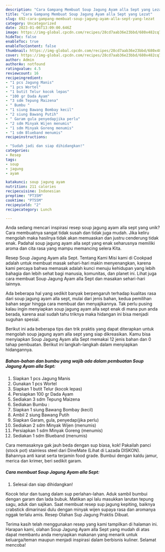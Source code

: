 ```yaml
---
description: "Cara Gampang Membuat Soup Jagung Ayam alla Sept yang Lezat"
title: "Cara Gampang Membuat Soup Jagung Ayam alla Sept yang Lezat"
slug: 692-cara-gampang-membuat-soup-jagung-ayam-alla-sept-yang-lezat
category: Uncategorized
date: 2023-01-06T13:09:00.646Z
image: https://img-global.cpcdn.com/recipes/28cd7aab36e23bbd/680x482cq70/soup-jagung-ayam-alla-sept-foto-resep-utama.jpg
hideToc: false
enableToc: true
enableTocContent: false
thumbnail: https://img-global.cpcdn.com/recipes/28cd7aab36e23bbd/680x482cq70/soup-jagung-ayam-alla-sept-foto-resep-utama.jpg
cover: https://img-global.cpcdn.com/recipes/28cd7aab36e23bbd/680x482cq70/soup-jagung-ayam-alla-sept-foto-resep-utama.jpg
author: Admin
authorAv: notfound
ratingvalue: 4.5
reviewcount: 16
recipeingredient:
- "1 pcs Jagung Manis"
- "1 pcs Wortel"
- "1 butit Telur kocok lepas"
- "100 gr Dada Ayam"
- "3 sdm Tepung Maizena"
- " Bumbu "
- "1 siung Bawang Bombay kecil"
- "2 siung Bawang Putih"
- " Garam gula penyedapjika perlu"
- "2 sdm Minyak Wijen menumis"
- "1 sdm Minyak Goreng menumis"
- "1 sdm Blueband menumis"
recipeinstructions:

- "Sudah jadi dan siap dihidangkan!"
categories:
- Resep
tags:
- soup
- jagung
- ayam

katakunci: soup jagung ayam 
nutrition: 211 calories
recipecuisine: Indonesian
preptime: "PT35M"
cooktime: "PT55M"
recipeyield: "2"
recipecategory: Lunch

---
```





Anda sedang mencari inspirasi resep soup jagung ayam alla sept yang unik? Cara membuatnya sangat tidak susah dan tidak juga mudah. Jika keliru mengolah maka hasilnya tidak akan memuaskan dan justru cenderung tidak enak. Padahal soup jagung ayam alla sept yang enak seharusnya memiliki aroma dan cita rasa yang mampu memancing selera Kita.





Resep Soup Jagung Ayam alla Sept. Tentang Kami Misi kami di Cookpad adalah untuk membuat masak sehari-hari makin menyenangkan, karena kami percaya bahwa memasak adalah kunci menuju kehidupan yang lebih bahagia dan lebih sehat bagi manusia, komunitas, dan planet ini. Lihat juga cara membuat Soup Jagung Ayam alla Sept dan masakan sehari-hari lainnya.

Ada beberapa hal yang sedikit banyak berpengaruh terhadap kualitas rasa dari soup jagung ayam alla sept, mulai dari jenis bahan, kedua pemilihan bahan segar hingga cara membuat dan menyajikannya. Tak perlu pusing kalau ingin menyiapkan soup jagung ayam alla sept enak di mana pun anda berada, karena asal sudah tahu triknya maka hidangan ini bisa menjadi suguhan spesial.






Berikut ini ada beberapa tips dan trik praktis yang dapat diterapkan untuk mengolah soup jagung ayam alla sept yang siap dikreasikan. Kamu bisa menyiapkan Soup Jagung Ayam alla Sept memakai 12 jenis bahan dan 0 tahap pembuatan. Berikut ini langkah-langkah dalam menyiapkan hidangannya.

<!--inarticleads1-->

##### Bahan-bahan dan bumbu yang wajib ada dalam pembuatan Soup Jagung Ayam alla Sept:

1. Siapkan 1 pcs Jagung Manis
1. Gunakan 1 pcs Wortel
1. Siapkan 1 butit Telur (kocok lepas)
1. Persiapkan 100 gr Dada Ayam
1. Sediakan 3 sdm Tepung Maizena
1. Sediakan  Bumbu :
1. Siapkan 1 siung Bawang Bombay (kecil)
1. Ambil 2 siung Bawang Putih
1. Siapkan  Garam, gula, penyedap(jika perlu)
1. Sediakan 2 sdm Minyak Wijen (menumis)
1. Persiapkan 1 sdm Minyak Goreng (menumis)
1. Sediakan 1 sdm Blueband (menumis)


Cara memasaknya gak jauh beda dengan sup biasa, kok! Pakailah panci (stock pot) stainless steel dari DineMate (Lihat di Lazada DISKON). Bahannya anti karat serta terjamin food grade. Bumbui dengan kaldu jamur, merica dan krimer, beri sedikit garam. 

<!--inarticleads2-->

##### Cara membuat Soup Jagung Ayam alla Sept:


1. Selesai dan siap dihidangkan!

Kocok telur dan tuang dalam sup perlahan-lahan. Aduk sambil bumbui dengan garam dan lada bubuk. Matikan api lalu masukkan larutan tepung sagu, aduk dan sajikan. Saat membuat resep sup jagung kepiting, baiknya crabstick dimarinasi dulu dengan minyak wijen supaya rasa dan aromanya nggak terlalu amis. Resep Olahan Sup Jagung Praktis Dibuat. 

Terima kasih telah menggunakan resep yang kami tampilkan di halaman ini. Harapan kami, olahan Soup Jagung Ayam alla Sept yang mudah di atas dapat membantu anda menyiapkan makanan yang menarik untuk keluarga/teman maupun menjadi inspirasi dalam berbisnis kuliner. Selamat mencoba!
